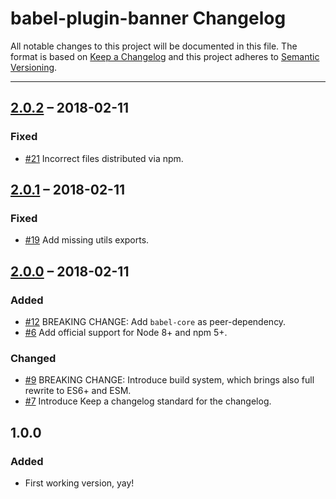 # babel-plugin-banner Changelog

All notable changes to this project will be documented in this file.
The format is based on [Keep a Changelog](http://keepachangelog.com/)
and this project adheres to [Semantic Versioning](http://semver.org/).

---

## [2.0.2] – 2018-02-11
### Fixed
* [#21] Incorrect files distributed via npm.

## [2.0.1] – 2018-02-11
### Fixed
* [#19] Add missing utils exports.

## [2.0.0] – 2018-02-11
### Added
* [#12] BREAKING CHANGE: Add `babel-core` as peer-dependency.
* [#6] Add official support for Node 8+ and npm 5+.

### Changed
* [#9] BREAKING CHANGE: Introduce build system, which brings also full rewrite to ES6+ and ESM.
* [#7] Introduce Keep a changelog standard for the changelog.

## 1.0.0
### Added
* First working version, yay!

[#6]: https://github.com/Comandeer/babel-plugin-banner/issues/6
[#7]: https://github.com/Comandeer/babel-plugin-banner/issues/7
[#9]: https://github.com/Comandeer/babel-plugin-banner/issues/9
[#12]: https://github.com/Comandeer/babel-plugin-banner/issues/12
[#19]: https://github.com/Comandeer/babel-plugin-banner/issues/19
[#21]: https://github.com/Comandeer/babel-plugin-banner/issues/21

[2.0.2]: https://github.com/Comandeer/babel-plugin-banner/compare/v2.0.1...v2.0.2
[2.0.1]: https://github.com/Comandeer/babel-plugin-banner/compare/v2.0.0...v2.0.1
[2.0.0]: https://github.com/Comandeer/babel-plugin-banner/compare/v1.0.0...v2.0.0

